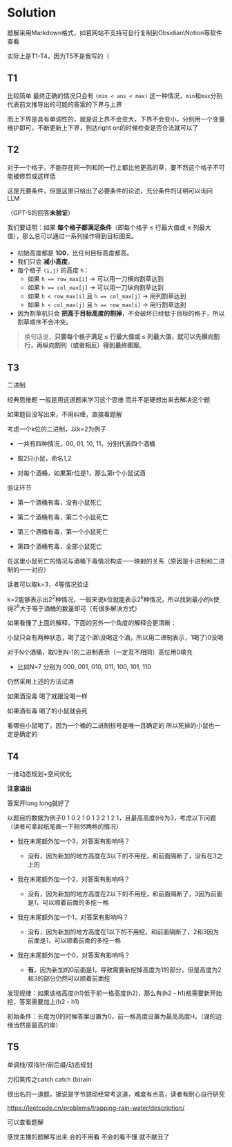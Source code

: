 # Solution

题解采用Markdown格式，如若网站不支持可自行复制到Obsidian\Notion等软件查看

实际上是T1-T4，因为T5不是我写的（

## T1

比较简单 最终正确的情况只会有 `(min < ans < max)` 这一种情况，`min`和`max`分别代表前文推导出的可能的答案的下界与上界

而上下界是具有单调性的，就是说上界不会变大，下界不会变小，分别用一个变量维护即可，不断更新上下界，到达right on的时候检查是否合法就可以了



## T2

对于一个格子，不能存在同一列和同一行上都比他更高的草，要不然这个格子不可能被修剪成这样低

这是充要条件，但是这里只给出了必要条件的论述，充分条件的证明可以询问LLM

（GPT-5的回答**未验证**）



我们要证明：如果 **每个格子都满足条件**（即每个格子 ≤ 行最大值或 ≤ 列最大值），那么总可以通过一系列操作得到目标图案。

#### 

- 初始高度都是 **100**，比任何目标高度都高。
- 我们只会 **减小高度**。
- 每个格子 `(i,j)` 的高度 `h`：
  - 如果 `h == row_max[i]` → 可以用一刀横向割草达到
  - 如果 `h == col_max[j]` → 可以用一刀纵向割草达到
  - 如果 `h < row_max[i]` 且 `h == col_max[j]` → 用列割草达到
  - 如果 `h < col_max[j]` 且 `h == row_max[i]` → 用行割草达到
- 因为割草机只会 **把高于目标高度的割掉**，不会破坏已经低于目标的格子，所以割草顺序不会冲突。

> 换句话说，**只要每个格子满足 ≤ 行最大值或 ≤ 列最大值，就可以先横向割行，再纵向割列（或者相反）得到最终图案**。





## T3

二进制

经典思维题 一般是用这道题来学习这个思维 而并不是硬想出来去解决这个题

如果题目没写出来，不用纠缠，直接看题解



考虑一个k位的二进制，以k=2为例子

- 一共有四种情况，00, 01, 10, 11，分别代表四个酒桶

- 取2只小鼠，命名1,2

- 对每个酒桶，如果第r位是1，那么第r个小鼠试酒



验证环节

- 第一个酒桶有毒，没有小鼠死亡

- 第二个酒桶有毒，第二个小鼠死亡

- 第三个酒桶有毒，第一个小鼠死亡

- 第四个酒桶有毒，全部小鼠死亡

在这里小鼠死亡的情况与酒桶下毒情况构成一一映射的关系（原因是十进制和二进制的一一对应）

读者可以取k=3，4等情况验证



k=2能够表示出$2^2$种情况，一般来说k位就能表示$2^k$种情况，所以找到最小的k使得$2^k$大于等于酒桶的数量即可（有很多解决方式）

如果看懂了上面的解释，下面的另外一个角度的解释会更清晰：

小鼠只会有两种状态，喝了这个酒\没喝这个酒，所以用二进制表示，1喝了\0没喝

对于N个酒桶，取0到N-1的二进制表示（一定互不相同）高位用0填充

- 比如N=7 分别为 000, 001, 010, 011, 100, 101, 110

仍然采用上述的方法试酒

如果酒没毒 喝了就跟没喝一样

如果酒有毒 喝了的小鼠就会死

看哪些小鼠喝了，因为一个桶的二进制标号是唯一且确定的 所以死掉的小鼠也一定是确定的



## T4

一维动态规划+空间优化

**注意溢出**

答案开long long就好了

以题目的数据为例子0 1 0 2 1 0 1 3 2 1 2 1，且最高高度(H)为3，考虑以下问题（读者可拿起纸笔画一下相邻两格的情况）

- 我在末尾额外加一个3，对答案有影响吗？
  - 没有，因为新加的地方高度在3以下的不用挖，和前面隔断了，没有在3之上的

- 我在末尾额外加一个2，对答案有影响吗？
  - 没有，因为新加的地方高度在2以下的不用挖，和前面隔断了，3因为前面是*1*，可以顺着前面的多挖一格

- 我在末尾额外加一个1，对答案有影响吗？
  - 没有，因为新加的地方高度在1以下的不用挖，和前面隔断了，2和3因为前面是*1*，可以顺着前面的多挖一格

- 我在末尾额外加一个0，对答案有影响吗？
  - **有**，因为新加的0前面是1，导致需要新挖掉高度为1的部分，但是高度为2和3的部分仍然可以顺着前面挖

发现规律：如果该格高度(h1)低于前一格高度(h2)，那么有(h2 - h1)格需要新开始挖，答案需要加上(h2 - h1)

初始条件：长度为0的时候答案设置为0，前一格高度设置为最高高度H，（湖的边缘当然是最高的岸）



## T5

单调栈/双指针/前后缀/动态规划

力扣笑传之catch catch (b)rain

很出名的一道题，据说是字节跳动经常考这道，难度有点高，读者有耐心自行研究

https://leetcode.cn/problems/trapping-rain-water/description/

可以查看题解

感觉主播的题解写出来 会的不用看 不会的看不懂 就不献丑了